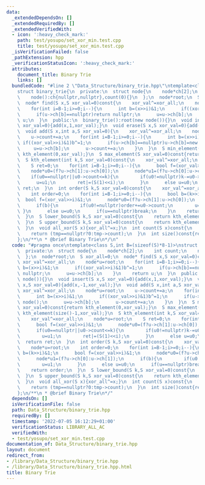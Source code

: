 ```yaml
---
data:
  _extendedDependsOn: []
  _extendedRequiredBy: []
  _extendedVerifiedWith:
  - icon: ':heavy_check_mark:'
    path: test/yosupo/set_xor_min.test.cpp
    title: test/yosupo/set_xor_min.test.cpp
  _isVerificationFailed: false
  _pathExtension: hpp
  _verificationStatusIcon: ':heavy_check_mark:'
  attributes:
    document_title: Binary Trie
    links: []
  bundledCode: "#line 2 \"Data_Structure/binary_trie.hpp\"\ntemplate<class S,int B=(sizeof(S)*8-1)>\n\
    struct binary_trie{\n  private:\n  struct node{\n    node*ch[2];\n    int count;\n\
    \    node():ch{nullptr,nullptr},count(0){}\n  };\n  node*root;\n  S xor_all=0;\n\
    \  node* find(S x,S xor_val=0)const{\n    xor_val^=xor_all;\n    node*u=root;\n\
    \    for(int i=B-1;i>=0;i--){\n      int b=(x>>i)&1;\n      if((xor_val>>i)&1)b^=1;\n\
    \      if(u->ch[b]==nullptr)return nullptr;\n      u=u->ch[b];\n    }\n    return\
    \ u;\n  }\n  public:\n  binary_trie():root(new node()){}\n  void insert(S x,S\
    \ xor_val=0){add(x,1,xor_val);}\n  void erase(S x,S xor_val=0){add(x,-1,xor_val);}\n\
    \  void add(S x,int a,S xor_val=0){\n    xor_val^=xor_all;\n    node*u=root;\n\
    \    u->count+=a;\n    for(int i=B-1;i>=0;i--){\n      int b=(x>>i)&1;\n     \
    \ if((xor_val>>i)&1)b^=1;\n      if(u->ch[b]==nullptr)u->ch[b]=new node();\n \
    \     u=u->ch[b];\n      u->count+=a;\n    }\n  }\n  S min_element(S xor_val=0)const{return\
    \ kth_element(0,xor_val);}\n  S max_element(S xor_val=0)const{return kth_element(size()-1,xor_val);}\n\
    \  S kth_element(int k,S xor_val=0)const{\n    xor_val^=xor_all;\n    node*u=root;\n\
    \    S ret=0;\n    for(int i=B-1;i>=0;i--){\n      bool f=(xor_val>>i)&1;\n  \
    \    node*u0=(f?u->ch[1]:u->ch[0]);\n      node*u1=(f?u->ch[0]:u->ch[1]);\n  \
    \    if(u0==nullptr||u0->count<=k){\n        if(u0!=nullptr)k-=u0->count;\n  \
    \      u=u1;\n        ret|=(S(1)<<i);\n      }\n      else u=u0;\n    }\n    return\
    \ ret;\n  }\n  int order(S k,S xor_val=0)const{\n    xor_val^=xor_all;\n    node*u=root;\n\
    \    int order=0;\n    for(int i=B-1;i>=0;i--){\n      bool b=(k>>i)&1;\n    \
    \  bool f=(xor_val>>i)&1;\n      node*u0=(f?u->ch[1]:u->ch[0]);\n      node*u1=(f?u->ch[0]:u->ch[1]);\n\
    \      if(b){\n        if(u0!=nullptr)order+=u0->count;\n        u=u1;\n     \
    \ }\n      else u=u0;\n      if(u==nullptr)break;\n    }\n    return order;\n\
    \  }\n  S lower_bound(S k,S xor_val=0)const{\n    return kth_element(order(k,xor_val));\n\
    \  }\n  S upper_bound(S k,S xor_val=0)const{\n    return kth_element(order(k+1,xor_val));\n\
    \  }\n  void all_xor(S x){xor_all^=x;}\n  int count(S x)const{\n    node*tmp=find(x);\n\
    \    return (tmp==nullptr?0:tmp->count);\n  }\n  int size()const{return root->count;}\n\
    };\n/**\n * @brief Binary Trie\n*/\n"
  code: "#pragma once\ntemplate<class S,int B=(sizeof(S)*8-1)>\nstruct binary_trie{\n\
    \  private:\n  struct node{\n    node*ch[2];\n    int count;\n    node():ch{nullptr,nullptr},count(0){}\n\
    \  };\n  node*root;\n  S xor_all=0;\n  node* find(S x,S xor_val=0)const{\n   \
    \ xor_val^=xor_all;\n    node*u=root;\n    for(int i=B-1;i>=0;i--){\n      int\
    \ b=(x>>i)&1;\n      if((xor_val>>i)&1)b^=1;\n      if(u->ch[b]==nullptr)return\
    \ nullptr;\n      u=u->ch[b];\n    }\n    return u;\n  }\n  public:\n  binary_trie():root(new\
    \ node()){}\n  void insert(S x,S xor_val=0){add(x,1,xor_val);}\n  void erase(S\
    \ x,S xor_val=0){add(x,-1,xor_val);}\n  void add(S x,int a,S xor_val=0){\n   \
    \ xor_val^=xor_all;\n    node*u=root;\n    u->count+=a;\n    for(int i=B-1;i>=0;i--){\n\
    \      int b=(x>>i)&1;\n      if((xor_val>>i)&1)b^=1;\n      if(u->ch[b]==nullptr)u->ch[b]=new\
    \ node();\n      u=u->ch[b];\n      u->count+=a;\n    }\n  }\n  S min_element(S\
    \ xor_val=0)const{return kth_element(0,xor_val);}\n  S max_element(S xor_val=0)const{return\
    \ kth_element(size()-1,xor_val);}\n  S kth_element(int k,S xor_val=0)const{\n\
    \    xor_val^=xor_all;\n    node*u=root;\n    S ret=0;\n    for(int i=B-1;i>=0;i--){\n\
    \      bool f=(xor_val>>i)&1;\n      node*u0=(f?u->ch[1]:u->ch[0]);\n      node*u1=(f?u->ch[0]:u->ch[1]);\n\
    \      if(u0==nullptr||u0->count<=k){\n        if(u0!=nullptr)k-=u0->count;\n\
    \        u=u1;\n        ret|=(S(1)<<i);\n      }\n      else u=u0;\n    }\n  \
    \  return ret;\n  }\n  int order(S k,S xor_val=0)const{\n    xor_val^=xor_all;\n\
    \    node*u=root;\n    int order=0;\n    for(int i=B-1;i>=0;i--){\n      bool\
    \ b=(k>>i)&1;\n      bool f=(xor_val>>i)&1;\n      node*u0=(f?u->ch[1]:u->ch[0]);\n\
    \      node*u1=(f?u->ch[0]:u->ch[1]);\n      if(b){\n        if(u0!=nullptr)order+=u0->count;\n\
    \        u=u1;\n      }\n      else u=u0;\n      if(u==nullptr)break;\n    }\n\
    \    return order;\n  }\n  S lower_bound(S k,S xor_val=0)const{\n    return kth_element(order(k,xor_val));\n\
    \  }\n  S upper_bound(S k,S xor_val=0)const{\n    return kth_element(order(k+1,xor_val));\n\
    \  }\n  void all_xor(S x){xor_all^=x;}\n  int count(S x)const{\n    node*tmp=find(x);\n\
    \    return (tmp==nullptr?0:tmp->count);\n  }\n  int size()const{return root->count;}\n\
    };\n/**\n * @brief Binary Trie\n*/"
  dependsOn: []
  isVerificationFile: false
  path: Data_Structure/binary_trie.hpp
  requiredBy: []
  timestamp: '2022-07-05 16:12:29+01:00'
  verificationStatus: LIBRARY_ALL_AC
  verifiedWith:
  - test/yosupo/set_xor_min.test.cpp
documentation_of: Data_Structure/binary_trie.hpp
layout: document
redirect_from:
- /library/Data_Structure/binary_trie.hpp
- /library/Data_Structure/binary_trie.hpp.html
title: Binary Trie
---
```

